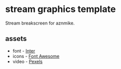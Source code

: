 # stream graphics template
 Stream breakscreen for aznmike.
## assets
- font - [Inter](https://fonts.google.com/specimen/Inter)
- icons - [Font Awesome](https://fontawesome.com/)
- video - [Pexels](https://www.pexels.com/video/men-having-fun-playing-video-games-8889186/)
